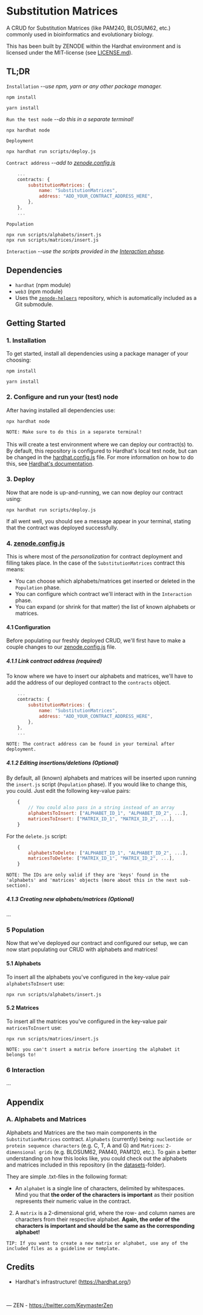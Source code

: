 # Substitution Matrices

A CRUD for Substitution Matrices (like PAM240, BLOSUM62, etc.) commonly used in bioinformatics and evolutionary biology.

This has been built by ZENODE within the Hardhat environment and is licensed under the MIT-license (see [LICENSE.md](./LICENSE.md)).

## TL;DR

`Installation` <i>--use npm, yarn or any other package manager.</i>

```
npm install
```
```
yarn install
```

`Run the test node` <i>--do this in a separate terminal!</i>

```script
npx hardhat node
```

`Deployment`

```
npx hardhat run scripts/deploy.js
```

`Contract address` <i>--add to [zenode.config.js](\zenode.config.js)</i>

```javascript
	...
	contracts: {
		substitutionMatrices: {
			name: "SubstitutionMatrices",
			address: "ADD_YOUR_CONTRACT_ADDRESS_HERE",
		},
	},
	...
```

`Population`

```
npx run scripts/alphabets/insert.js
npx run scripts/matrices/insert.js
```

`Interaction` <i>--use the scripts provided in the [Interaction phase](#6-interaction).</i>

## Dependencies

- `hardhat` (npm module)
- `web3` (npm module)
- Uses the [`zenode-helpers`](/submodules/zenode-helpers) repository, which is automatically included as a Git submodule.

## Getting Started

### 1. Installation

To get started, install all dependencies using a package manager of your choosing:

```
npm install
```

```
yarn install
```

### 2. Configure and run your (test) node

After having installed all dependencies use:

```script
npx hardhat node
```

`NOTE: Make sure to do this in a separate terminal!`
<br>
<br>
This will create a test environment where we can deploy our contract(s) to. By default, this repository is configured to Hardhat's local test node, but can be changed in the [hardhat.config.js](/hardhat.config.js) file. For more information on how to do this, see [Hardhat's documentation](https://hardhat.org/hardhat-runner/docs/config).

### 3. Deploy

Now that are node is up-and-running, we can now deploy our contract using:

```
npx hardhat run scripts/deploy.js
```

If all went well, you should see a message appear in your terminal, stating that the contract was deployed successfully.

### 4. [zenode.config.js](/zenode.config.js)

This is where most of the <i>personalization</i> for contract deployment and filling takes place. In the case of the `SubstitutionMatrices` contract this means:

- You can choose which alphabets/matrices get inserted or deleted in the `Population` phase.
- You can configure which contract we'll interact with in the `Interaction` phase.
- You can expand (or shrink for that matter) the list of known alphabets or matrices.

#### 4.1 Configuration

Before populating our freshly deployed CRUD, we'll first have to make a couple changes to our [zenode.config.js](/zenode.config.js) file.

##### 4.1.1 Link contract address (required)

To know where we have to insert our alphabets and matrices, we'll have to add the address of our deployed contract to the `contracts` object.

```javascript
	...
	contracts: {
		substitutionMatrices: {
			name: "SubstitutionMatrices",
			address: "ADD_YOUR_CONTRACT_ADDRESS_HERE",
		},
	},
	...
```

`NOTE: The contract address can be found in your terminal after deployment.`
<br>

##### 4.1.2 Editing insertions/deletions (Optional)

By default, all (known) alphabets and matrices will be inserted upon running the `insert.js` script (`Population` phase). If you would like to change this, you could. Just edit the following key-value pairs:

```javascript
	{
		// You could also pass in a string instead of an array
		alphabetsToInsert: ["ALPHABET_ID_1", "ALPHABET_ID_2", ...],
		matricesToInsert: ["MATRIX_ID_1", "MATRIX_ID_2", ...],
	}
```

For the `delete.js` script:

```javascript
	{
		alphabetsToDelete: ["ALPHABET_ID_1", "ALPHABET_ID_2", ...],
		matricesToDelete: ["MATRIX_ID_1", "MATRIX_ID_2", ...],
	}
```

`NOTE: The IDs are only valid if they are 'keys' found in the 'alphabets' and 'matrices' objects (more about this in the next sub-section).`

##### 4.1.3 Creating new alphabets/matrices (Optional)

...

### 5 Population

Now that we've deployed our contract and configured our setup, we can now start populating our CRUD with alphabets and matrices!

#### 5.1 Alphabets

To insert all the alphabets you've configured in the key-value pair `alphabetsToInsert` use:

```
npx run scripts/alphabets/insert.js
```

#### 5.2 Matrices

To insert all the matrices you've configured in the key-value pair `matricesToInsert` use:

```
npx run scripts/matrices/insert.js
```

`NOTE: you can't insert a matrix before inserting the alphabet it belongs to!`

### 6 Interaction

...

## Appendix

### A. Alphabets and Matrices

Alphabets and Matrices are the two main components in the `SubstitutionMatrices` contract. `Alphabets` (currently) being: `nucleotide or protein sequence characters` (e.g. C, T, A and G) and `Matrices`: `2-dimensional grids` (e.g. BLOSUM62, PAM40, PAM120, etc.). To gain a better understanding on how this looks like, you could check out the alphabets and matrices included in this repository (in the [datasets](/datasets)-folder).

They are simple .txt-files in the following format:

- An `alphabet` is a single line of characters, delimited by whitespaces. Mind you that <b>the order of the characters is important</b> as their position represents their numeric value in the contract.

2. A `matrix` is a 2-dimensional grid, where the row- and column names are characters from their respective alphabet. <b>Again, the order of the characters is important and should be the same as the corresponding alphabet!</b>

`TIP: If you want to create a new matrix or alphabet, use any of the included files as a guideline or template.`

## Credits

- Hardhat's infrastructure! (https://hardhat.org/)

</br>

— ZEN - https://twitter.com/KeymasterZen
